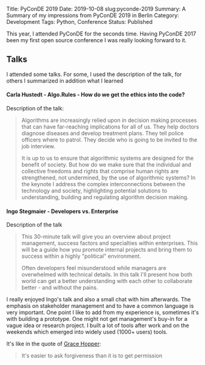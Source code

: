Title: PyConDE 2019
Date: 2019-10-08
slug:pyconde-2019
Summary: A Summary of my impressions from PyConDE 2019 in Berlin
Category: Development
Tags: Python, Conference
Status: Published


This year, I attended PyConDE for the seconds time. Having PyConDE 2017 been my first open source conference
I was really looking forward to it.

## Talks
I attended some talks. For some, I used the description of the talk, for others I summarized in addition what I learned

#### Carla Hustedt - Algo.Rules - How do we get the ethics into the code?
Description of the talk:

> Algorithms are increasingly relied upon in decision making processes that can have far-reaching implications for all of us. 
> They help doctors diagnose diseases and develop treatment plans. They tell police officers where to patrol. 
> They decide who is going to be invited to the job interview. 
>
> It is up to us to ensure that algorithmic systems are designed for the benefit of society. 
> But how do we make sure that the individual and collective freedoms and rights that comprise human rights are strengthened, 
> not undermined, by the use of algorithmic systems? In the keynote I address the complex interconnections between the technology and society, highlighting potential solutions to understanding, building and regulating algorithm decision making.

#### Ingo Stegmaier - Developers vs. Enterprise

Description of the talk
> This 30-minute talk will give you an overview about project management, success factors and specialties within enterprises. 
>This will be a guide how you promote internal projects and bring them to success within a highly "political" environment.
> 
> Often developers feel misunderstood while managers are overwhelmed with technical details. 
>In this talk I'll present how both world can get a better understanding with each other to collaborate better - and without the pains.

I really enjoyed Ingo's talk and also a small chat with him afterwards. The emphasis on stakeholder management and to have
a common language is very important. One point I like to add from my experience is, sometimes it's with building a 
prototype. One might not get management's buy-in for a vague idea or research project. I built a lot of tools after work
and on the weekends which emerged into widely used (1000+ users) tools. 

It's like in the quote of [Grace Hopper](https://en.wikiquote.org/wiki/Grace_Hopper):
> It's easier to ask forgiveness than it is to get permission
